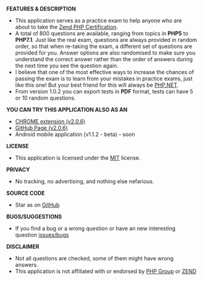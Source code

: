<strong>FEATURES & DESCRIPTION</strong>
<ul>
    <li>This application serves as a practice exam to help anyone who are about to take the <a title="Zend PHP Certification" href="http://www.zend.com/en/services/certification/php-certification">Zend PHP Certification</a>.</li>
    <li>A total of 800 questions are available, ranging from topics in <strong>PHP5</strong> to <strong>PHP7.1</strong>. Just like the real exam, questions are always provided in random order, so that when re-taking the exam, a different set of questions are provided for you. Answer options are also randomised to make sure you understand the correct answer rather than the order of answers during the next time you see the question again.</li>
    <li>I believe that one of the most effective ways to increase the chances of passing the exam is to learn from your mistakes in practice exams, just like this one! But your best friend for this will always be <a href="https://www.php.net/manual/en/" title="PHP.NET">PHP.NET</a>.</li>
    <li>From version 1.0.2 you can export tests in <strong>PDF</strong> format, tests can have 5 or 10 random questions.</li>
</ul>

<strong>YOU CAN TRY THIS APPLICATION ALSO AS AN</strong>
<ul>
    <li><a href="https://chrome.google.com/webstore/detail/php-zend-certification-exam/kdjolhghoglghipajmbmlmldbpncimge" title="CHROME extension">CHROME extension (v2.0.6)</a></li>
    <li><a href="https://alceanicu.github.io/zce/" title="GitHub Page">GitHub Page (v2.0.6)</a></li>
    <li>Android mobile application (v1.1.2 - beta) - soon</li>
</ul>

<strong>LICENSE</strong>
<ul>
    <li>This application is licensed under the <a href="https://github.com/alceanicu/zce/blob/master/LICENSE.md" title="MIT license">MIT</a> license.</li>
</ul>

<strong>PRIVACY</strong>
<ul>
    <li>No tracking, no advertising, and nothing else nefarious.</li>
</ul>

<strong>SOURCE CODE</strong>
<ul>
    <li>Star as on <a href="https://github.com/alceanicu/zce" title="GitHub">GitHub</a></li>
</ul>

<strong>BUGS/SUGGESTIONS</strong>
<ul>
    <li>If you find a bug or a wrong question or have an new interesting question <a href="https://github.com/alceanicu/zce/issues" title="issues">issues/bugs</a></li>
</ul>

<strong>DISCLAIMER</strong>
<ul>
    <li>Not all questions are checked, some of them might have wrong answers.</li>
    <li>This application is not affiliated with or endorsed by <a href="https://www.php.net/" title="PHP Group">PHP Group</a> or <a href="https://www.zend.com/en" title="ZEND">ZEND</a></li>
</ul>
